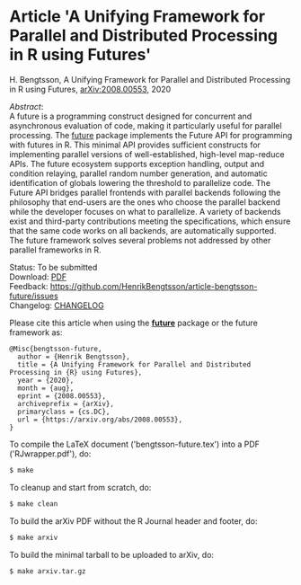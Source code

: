 # Article 'A Unifying Framework for Parallel and Distributed Processing in R using Futures'

H. Bengtsson, A Unifying Framework for Parallel and Distributed Processing in R using Futures, [arXiv:2008.00553](https://arxiv.org/abs/2008.00553), 2020

_Abstract_:  
A future is a programming construct designed for concurrent and asynchronous evaluation of code, making it particularly useful for parallel processing. The [future] package implements the Future API for programming with futures in R.  This minimal API provides sufficient constructs for implementing parallel versions of well-established, high-level map-reduce APIs. The future ecosystem supports exception handling, output and condition relaying, parallel random number generation, and automatic identification of globals lowering the threshold to parallelize code. The Future API bridges parallel frontends with parallel backends following the philosophy that end-users are the ones who choose the parallel backend while the developer focuses on what to parallelize. A variety of backends exist and third-party contributions meeting the specifications, which ensure that the same code works on all backends, are automatically supported. The future framework solves several problems not addressed by other parallel frameworks in R.

Status: To be submitted  
Download: [PDF](https://arxiv.org/pdf/2008.00553.pdf)  
Feedback: https://github.com/HenrikBengtsson/article-bengtsson-future/issues  
Changelog: [CHANGELOG](https://github.com/HenrikBengtsson/article-bengtsson-future/blob/master/CHANGELOG.md)  


Please cite this article when using the **[future]** package or the future framework as:

```
@Misc{bengtsson-future,
  author = {Henrik Bengtsson},
  title = {A Unifying Framework for Parallel and Distributed Processing in {R} using Futures},
  year = {2020},
  month = {aug},
  eprint = {2008.00553},
  archiveprefix = {arXiv},
  primaryclass = {cs.DC},
  url = {https://arxiv.org/abs/2008.00553},
}
```

To compile the LaTeX document ('bengtsson-future.tex') into a PDF ('RJwrapper.pdf'), do:
```sh
$ make
```

To cleanup and start from scratch, do:
```sh
$ make clean
```

To build the arXiv PDF without the R Journal header and footer, do:
```sh
$ make arxiv
```

To build the minimal tarball to be uploaded to arXiv, do:
```sh
$ make arxiv.tar.gz
```


[future]: https://cran.r-project.org/package=future
